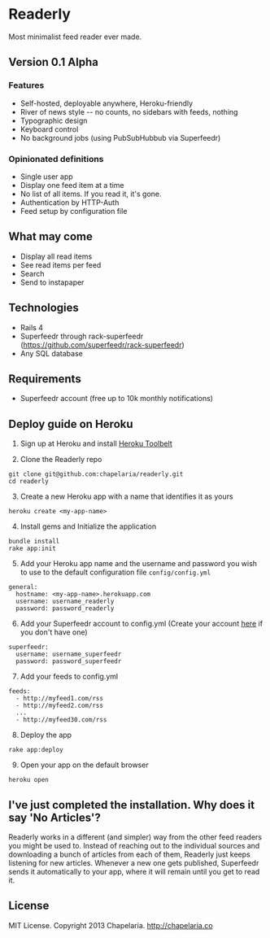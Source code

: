 # Readerly

Most minimalist feed reader ever made.

## Version 0.1 Alpha

### Features

* Self-hosted, deployable anywhere, Heroku-friendly
* River of news style -- no counts, no sidebars with feeds, nothing
* Typographic design
* Keyboard control
* No background jobs (using PubSubHubbub via Superfeedr)

### Opinionated definitions

* Single user app
* Display one feed item at a time
* No list of all items. If you read it, it's gone.
* Authentication by HTTP-Auth
* Feed setup by configuration file

## What may come

* Display all read items
* See read items per feed
* Search
* Send to instapaper

## Technologies

* Rails 4
* Superfeedr through rack-superfeedr (https://github.com/superfeedr/rack-superfeedr)
* Any SQL database

## Requirements

* Superfeedr account (free up to 10k monthly notifications)

## Deploy guide on Heroku

1. Sign up at Heroku and install [Heroku Toolbelt][1]

2. Clone the Readerly repo
```
git clone git@github.com:chapelaria/readerly.git
cd readerly
```

3. Create a new Heroku app with a name that identifies it as yours
```
heroku create <my-app-name>
```

4. Install gems and Initialize the application
```
bundle install
rake app:init
```

5. Add your Heroku app name and the username and password you wish to use to the default configuration file `config/config.yml`
```
general:
  hostname: <my-app-name>.herokuapp.com
  username: username_readerly
  password: password_readerly
```

6. Add your Superfeedr account to config.yml (Create your account [here][2] if you don't have one)
```
superfeedr:
  username: username_superfeedr
  password: password_superfeedr
```

7. Add your feeds to config.yml
```
feeds:
  - http://myfeed1.com/rss
  - http://myfeed2.com/rss
  ...
  - http://myfeed30.com/rss
```
8. Deploy the app
```
rake app:deploy
```

9. Open your app on the default browser
```
heroku open
```

## I've just completed the installation. Why does it say 'No Articles'?

Readerly works in a different (and simpler) way from the other feed readers you might be used to. Instead of reaching out to the individual sources and downloading a bunch of articles from each of them, Readerly just keeps listening for new articles. Whenever a new one gets published, Superfeedr sends it automatically to your app, where it will remain until you get to read it.

[1]: https://toolbelt.heroku.com/
[2]: http://superfeedr.com/subscriber

## License

MIT License. Copyright 2013 Chapelaria. http://chapelaria.co
